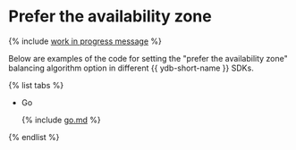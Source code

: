 # Prefer the availability zone

{% include [work in progress message](../../_includes/addition.md) %}

Below are examples of the code for setting the "prefer the availability zone" balancing algorithm option in different {{ ydb-short-name }} SDKs.

{% list tabs %}

- Go

  {% include [go.md](prefer_location/go.md) %}

{% endlist %}